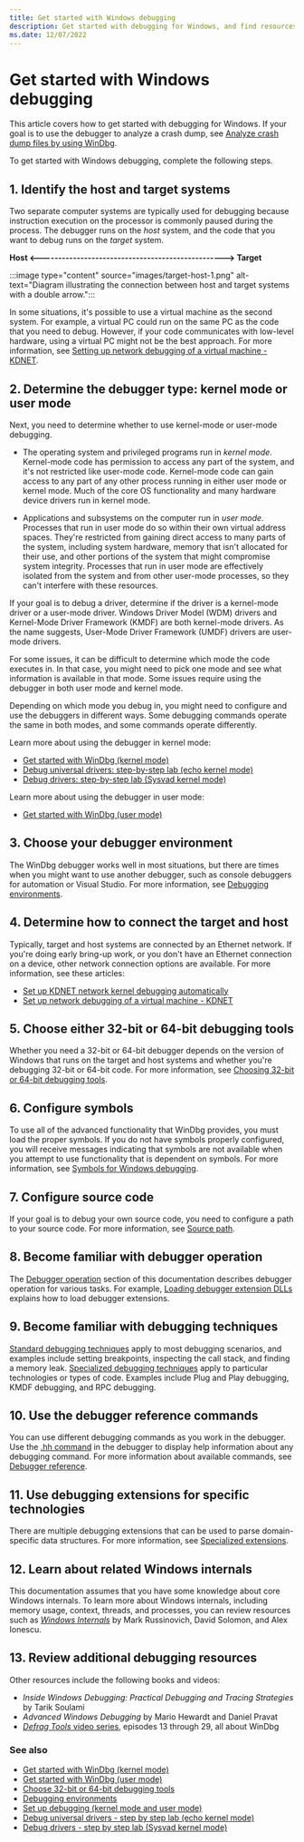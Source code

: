 ```yaml
---
title: Get started with Windows debugging
description: Get started with debugging for Windows, and find resources to help you install tools and learn debugging techniques.
ms.date: 12/07/2022
---
```


# Get started with Windows debugging

This article covers how to get started with debugging for Windows. If your goal is to use the debugger to analyze a crash dump, see [Analyze crash dump files by using WinDbg](crash-dump-files.md).

To get started with Windows debugging, complete the following steps.

## 1. Identify the host and target systems

Two separate computer systems are typically used for debugging because instruction execution on the processor is commonly paused during the process. The debugger runs on the *host* system, and the code that you want to debug runs on the *target* system.

**Host &lt;--------------------------------------------------&gt; Target**

:::image type="content" source="images/target-host-1.png" alt-text="Diagram illustrating the connection between host and target systems with a double arrow.":::

In some situations, it's possible to use a virtual machine as the second system. For example, a virtual PC could run on the same PC as the code that you need to debug. However, if your code communicates with low-level hardware, using a virtual PC might not be the best approach. For more information, see [Setting up network debugging of a virtual machine - KDNET](setting-up-network-debugging-of-a-virtual-machine-host.md).

## 2. Determine the debugger type: kernel mode or user mode

Next, you need to determine whether to use kernel-mode or user-mode debugging.

- The operating system and privileged programs run in *kernel mode*. Kernel-mode code has permission to access any part of the system, and it's not restricted like user-mode code. Kernel-mode code can gain access to any part of any other process running in either user mode or kernel mode. Much of the core OS functionality and many hardware device drivers run in kernel mode.

- Applications and subsystems on the computer run in *user mode*. Processes that run in user mode do so within their own virtual address spaces. They're restricted from gaining direct access to many parts of the system, including system hardware, memory that isn't allocated for their use, and other portions of the system that might compromise system integrity. Processes that run in user mode are effectively isolated from the system and from other user-mode processes, so they can't interfere with these resources.

If your goal is to debug a driver, determine if the driver is a kernel-mode driver or a user-mode driver. Windows Driver Model (WDM) drivers and Kernel-Mode Driver Framework (KMDF) are both kernel-mode drivers. As the name suggests, User-Mode Driver Framework (UMDF) drivers are user-mode drivers.

For some issues, it can be difficult to determine which mode the code executes in. In that case, you might need to pick one mode and see what information is available in that mode. Some issues require using the debugger in both user mode and kernel mode.

Depending on which mode you debug in, you might need to configure and use the debuggers in different ways. Some debugging commands operate the same in both modes, and some commands operate differently.

Learn more about using the debugger in kernel mode:
- [Get started with WinDbg (kernel mode)](getting-started-with-windbg--kernel-mode-.md)
- [Debug universal drivers: step-by-step lab (echo kernel mode)](debug-universal-drivers---step-by-step-lab--echo-kernel-mode-.md)
- [Debug drivers: step-by-step lab (Sysvad kernel mode)](debug-universal-drivers--kernel-mode-.md)

Learn more about using the debugger in user mode:
- [Get started with WinDbg (user mode)](getting-started-with-windbg.md)

## 3. Choose your debugger environment

The WinDbg debugger works well in most situations, but there are times when you might want to use another debugger, such as console debuggers for automation or Visual Studio. For more information, see [Debugging environments](debuggers-in-the-debugging-tools-for-windows-package.md).

## 4. Determine how to connect the target and host

Typically, target and host systems are connected by an Ethernet network. If you're doing early bring-up work, or you don't have an Ethernet connection on a device, other network connection options are available. For more information, see these articles:
- [Set up KDNET network kernel debugging automatically](setting-up-a-network-debugging-connection-automatically.md)
- [Set up network debugging of a virtual machine - KDNET](setting-up-network-debugging-of-a-virtual-machine-host.md)

## 5. Choose either 32-bit or 64-bit debugging tools

Whether you need a 32-bit or 64-bit debugger depends on the version of Windows that runs on the target and host systems and whether you're debugging 32-bit or 64-bit code. For more information, see [Choosing 32-bit or 64-bit debugging tools](choosing-a-32-bit-or-64-bit-debugger-package.md).

## 6. Configure symbols

To use all of the advanced functionality that WinDbg provides, you must load the proper symbols. If you do not have symbols properly configured, you will receive messages indicating that symbols are not available when you attempt to use functionality that is dependent on symbols. For more information, see [Symbols for Windows debugging](symbols.md).

## 7. Configure source code

If your goal is to debug your own source code, you need to configure a path to your source code. For more information, see [Source path](source-path.md).

## 8. Become familiar with debugger operation

The [Debugger operation](debugger-operation-win8.md) section of this documentation describes debugger operation for various tasks. For example, [Loading debugger extension DLLs](../debuggercmds/loading-debugger-extension-dlls.md) explains how to load debugger extensions. 

## 9. Become familiar with debugging techniques

[Standard debugging techniques](standard-debugging-techniques.md) apply to most debugging scenarios, and examples include setting breakpoints, inspecting the call stack, and finding a memory leak. [Specialized debugging techniques](specialized-debugging-techniques.md) apply to particular technologies or types of code. Examples include Plug and Play debugging, KMDF debugging, and RPC debugging.

## 10. Use the debugger reference commands

You can use different debugging commands as you work in the debugger. Use the [.hh command](../debuggercmds/-hh--open-html-help-file-.md) in the debugger to display help information about any debugging command. For more information about available commands, see [Debugger reference](debugger-reference.md).

## 11. Use debugging extensions for specific technologies

There are multiple debugging extensions that can be used to parse domain-specific data structures. For more information, see [Specialized extensions](../debuggercmds/specialized-extensions.md).

## 12. Learn about related Windows internals

This documentation assumes that you have some knowledge about core Windows internals. To learn more about Windows internals, including memory usage, context, threads, and processes, you can review resources such as [*Windows Internals*](/sysinternals/resources/windows-internals) by Mark Russinovich, David Solomon, and Alex Ionescu.

## 13. Review additional debugging resources

Other resources include the following books and videos:
- *Inside Windows Debugging: Practical Debugging and Tracing Strategies* by Tarik Soulami
- *Advanced Windows Debugging* by Mario Hewardt and Daniel Pravat
- [*Defrag Tools* video series](/shows/defrag-tools), episodes 13 through 29, all about WinDbg

### See also

- [Get started with WinDbg (kernel mode)](getting-started-with-windbg--kernel-mode-.md)
- [Get started with WinDbg (user mode)](getting-started-with-windbg.md)
- [Choose 32-bit or 64-bit debugging tools](choosing-a-32-bit-or-64-bit-debugger-package.md)
- [Debugging environments](debuggers-in-the-debugging-tools-for-windows-package.md)
- [Set up debugging (kernel mode and user mode)](getting-set-up-for-debugging.md)
- [Debug universal drivers - step by step lab (echo kernel mode)](debug-universal-drivers---step-by-step-lab--echo-kernel-mode-.md)
- [Debug drivers - step by step lab (Sysvad kernel mode)](debug-universal-drivers--kernel-mode-.md)
